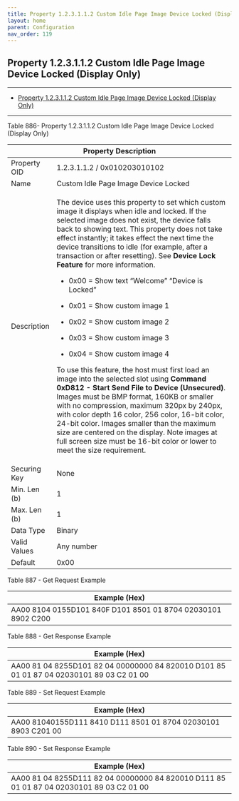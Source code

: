 ```yaml
---
title: Property 1.2.3.1.1.2 Custom Idle Page Image Device Locked (Display Only)
layout: home
parent: Configuration
nav_order: 119
---
```


## Property 1.2.3.1.1.2 Custom Idle Page Image Device Locked (Display Only)

---

- [Property 1.2.3.1.1.2 Custom Idle Page Image Device Locked (Display Only)](#property-123112-custom-idle-page-image-device-locked-display-only)

---


Table 886- Property 1.2.3.1.1.2 Custom Idle Page Image Device Locked
(Display Only)

<table>
<colgroup>
<col style="width: 14%" />
<col style="width: 85%" />
</colgroup>
<thead>
<tr>
<th colspan="2">Property Description</th>
</tr>
</thead>
<tbody>
<tr>
<td>Property OID</td>
<td>1.2.3.1.1.2 / 0x010203010102</td>
</tr>
<tr>
<td>Name</td>
<td>Custom Idle Page Image Device Locked</td>
</tr>
<tr>
<td>Description</td>
<td><p>The device uses this property to set which custom image it
displays when idle and locked. If the selected image does not exist, the
device falls back to showing text. This property does not take effect
instantly; it takes effect the next time the device transitions to idle
(for example, after a transaction or after resetting). See
<strong>Device Lock Feature</strong> for more information.</p>
<ul>
<li><p>0x00 = Show text “Welcome” “Device is Locked”</p></li>
<li><p>0x01 = Show custom image 1</p></li>
<li><p>0x02 = Show custom image 2</p></li>
<li><p>0x03 = Show custom image 3</p></li>
<li><p>0x04 = Show custom image 4</p></li>
</ul>
<p>To use this feature, the host must first load an image into the
selected slot using <strong>Command 0xD812 - Start Send File to Device
(Unsecured)</strong>. Images must be BMP format, 160KB or smaller with
no compression, maximum 320px by 240px, with color depth 16 color, 256
color, 16-bit color, 24-bit color. Images smaller than the maximum size
are centered on the display. Note images at full screen size must be
16-bit color or lower to meet the size requirement.</p></td>
</tr>
<tr>
<td>Securing Key</td>
<td>None</td>
</tr>
<tr>
<td>Min. Len (b)</td>
<td>1</td>
</tr>
<tr>
<td>Max. Len (b)</td>
<td>1</td>
</tr>
<tr>
<td>Data Type</td>
<td>Binary</td>
</tr>
<tr>
<td>Valid Values</td>
<td>Any number</td>
</tr>
<tr>
<td>Default</td>
<td>0x00</td>
</tr>
</tbody>
</table>

Table 887 - Get Request Example

| Example (Hex)                                                |
|--------------------------------------------------------------|
| AA00 8104 0155D101 840F D101 8501 01 8704 02030101 8902 C200 |

Table 888 - Get Response Example

| Example (Hex) |
|----|
| AA00 81 04 8255D101 82 04 00000000 84 820010 D101 85 01 01 87 04 02030101 89 03 C2 01 00 |

Table 889 - Set Request Example

| Example (Hex)                                                  |
|----------------------------------------------------------------|
| AA00 81040155D111 8410 D111 8501 01 8704 02030101 8903 C201 00 |

Table 890 - Set Response Example

| Example (Hex) |
|----|
| AA00 81 04 8255D111 82 04 00000000 84 820010 D111 85 01 01 87 04 02030101 89 03 C2 01 00 |

##